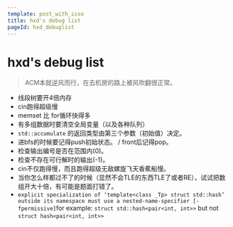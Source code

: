 ```yaml
---
template: post_with_isso
title: hxd's debug list
pageId: hxd_debuglist
---
```


# hxd's debug list

> ACM本就逆风而行，在去机房的路上被风吹翻很正常。

- 线段树要开4倍内存
- cin跑得超级慢
- memset 比 for循环快得多
- 有多组数据时要清空全局变量（以及各种队列）
- `std::accumulate` 的返回类型由第三个参数（初始值）决定。
- 进bfs的时候要记得push初始状态。 / front后记得pop。
- 检查输出编号是否在范围内(0)。
- 检查不存在可行解时的输出(-1)。
- cin不仅跑得慢，而且跑得超级无敌螺旋飞天香蕉船慢。
- 当你怎么样都过不了的时候（显然不会TLE的东西TLE了或者RE），试试把数组开大十倍，有可能是题面打错了。
- `explicit specialization of ‘template<class _Tp> struct std::hash’ outside its namespace must use a nested-name-specifier [-fpermissive]`for example: `struct std::hash<pair<int, int>>` but not `struct hash<pair<int, int>>`

<div id="__comment"></div>
